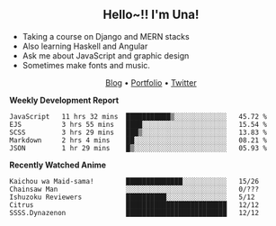 <h2 align="center">
  Hello~!! I'm Una!
</h2>

- Taking a course on Django and MERN stacks
- Also learning Haskell and Angular
- Ask me about JavaScript and graphic design
- Sometimes make fonts and music.

<p align="center">
  <a href="https://anarchy.website/">Blog</a> &bull;
  <a href="https://una-ada.github.io/">Portfolio</a> &bull;
  <a href="https://twitter.com/unaxiii">Twitter</a>
</p>

**Weekly Development Report**

<!--START_SECTION:waka-->
```text
JavaScript   11 hrs 32 mins  ███████████▒░░░░░░░░░░░░░   45.72 % 
EJS          3 hrs 55 mins   ████░░░░░░░░░░░░░░░░░░░░░   15.54 % 
SCSS         3 hrs 29 mins   ███▒░░░░░░░░░░░░░░░░░░░░░   13.83 % 
Markdown     2 hrs 4 mins    ██░░░░░░░░░░░░░░░░░░░░░░░   08.21 % 
JSON         1 hr 29 mins    █▒░░░░░░░░░░░░░░░░░░░░░░░   05.93 % 
```
<!--END_SECTION:waka-->

**Recently Watched Anime**

<!-- RECENT-ANIME:START -->

    Kaichou wa Maid-sama!        ██████████████░░░░░░░░░░░   15/26
    Chainsaw Man                 ░░░░░░░░░░░░░░░░░░░░░░░░░   0/???
    Ishuzoku Reviewers           ██████████░░░░░░░░░░░░░░░   5/12
    Citrus                       █████████████████████████   12/12
    SSSS.Dynazenon               █████████████████████████   12/12
<!-- RECENT-ANIME:END -->
